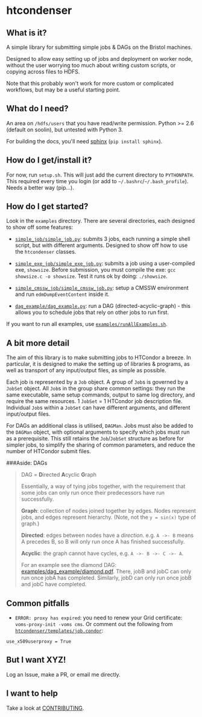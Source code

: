 # htcondenser

## What is it?

A simple library for submitting simple jobs & DAGs on the Bristol machines.

Designed to allow easy setting up of jobs and deployment on worker node, without the user worrying too much about writing custom scripts, or copying across files to HDFS.

Note that this probably won't work for more custom or complicated workflows, but may be a useful starting point.

## What do I need?

An area on `/hdfs/users` that you have read/write permission. Python >= 2.6 (default on soolin), but untested with Python 3.

For building the docs, you'll need [sphinx](http://www.sphinx-doc.org/en/stable/index.html) (`pip install sphinx`).

## How do I get/install it?

For now, run `setup.sh`. This will just add the current directory to `PYTHONPATH`. This required every time you login (or add to `~/.bashrc`/`~/.bash_profile`). Needs a better way (pip...).

## How do I get started?

Look in the `examples` directory. There are several directories, each designed to show off some features:

- [`simple_job/simple_job.py`](examples/simple_job/simple_job.py): submits 3 jobs, each running a simple shell script, but with different arguments. Designed to show off how to use the `htcondenser` classes.

- [`simple_exe_job/simple_exe_job.py`](examples/simple_exe_job/simple_exe_job.py): submits a job using a user-compiled exe, `showsize`. Before submission, you must compile the exe: `gcc showsize.c -o showsize`. Test it runs ok by doing: `./showsize`.

- [`simple_cmssw_job/simple_cmssw_job.py`](examples/simple_cmssw_job/simple_cmssw_job.py): setup a CMSSW environment and run `edmDumpEventContent` inside it.

- [`dag_example/dag_example.py`](dag_example/dag_example.py): run a DAG (directed-acyclic-graph) - this allows you to schedule jobs that rely on other jobs to run first.

If you want to run all examples, use [`examples/runAllExamples.sh`](examples/runAllExamples.sh).

## A bit more detail

The aim of this library is to make submitting jobs to HTCondor a breeze. In particular, it is designed to make the setting up of libraries & programs, as well as transport of any input/output files, as simple as possible.

Each job is represented by a `Job` object. A group of `Job`s is governed by a `JobSet` object. All `Job`s in the group share common settings: they run the same executable, same setup commands, output to same log directory, and require the same resources. 1 `JobSet` = 1 HTCondor job description file. Individual `Job`s within a `JobSet` can have different arguments, and different input/output files.

For DAGs an additional class is utilised, `DAGMan`. Jobs must also be added to the `DAGMan` object, with optional arguments to specify which jobs must run as a prerequisite. This still retains the `Job`/`JobSet` structure as before for simpler jobs, to simplify the sharing of common parameters, and reduce the number of HTCondor submit files.

###Aside: DAGs

> DAG = **D**irected **A**cyclic **G**raph
>
> Essentially, a way of tying jobs together, with the requirement that some jobs can only run once their predecessors have run successfully.
>
> **Graph**: collection of nodes joined together by edges. Nodes represent jobs, and edges represent hierarchy. (Note, not the `y = sin(x)` type of graph.)
>
> **Directed**: edges between nodes have a *direction*. e.g. `A ->- B` means A precedes B, so B will only run once A has finished successfully.
>
> **Acyclic**: the graph cannot have cycles, e.g. `A ->- B ->- C ->- A`.
>
> For an example see the diamond DAG: [examples/dag_example/diamond.pdf](examples/dag_example/diamond.pdf).
> There, jobB and jobC can only run once jobA has completed. Similarly, jobD can only run once jobB and jobC have completed.


## Common pitfalls

- `ERROR: proxy has expired`: you need to renew your Grid certificate: `voms-proxy-init -voms cms`. Or comment out the following from [`htcondenser/templates/job.condor`](htcondenser/templates/job.condor):

```
use_x509userproxy = True
```

## But I want XYZ!

Log an Issue, make a PR, or email me directly.

## I want to help

Take a look at [CONTRIBUTING](CONTRIBUTING.md).